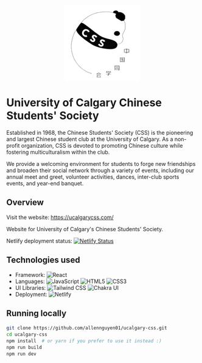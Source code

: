 <div  style="display:flex;align-items:center;justify-content:center;margin-bottom:30px;">
  <img src="src/assets/logo-circle-background.png" width=200>
</div>

# University of Calgary Chinese Students' Society

Established in 1968, the Chinese Students' Society (CSS) is the pioneering and largest Chinese student club at the University of Calgary. As a non-profit organization, CSS is devoted to promoting Chinese culture while fostering multiculturalism within the club.

We provide a welcoming environment for students to forge new friendships and broaden their social network through a variety of events, including our annual meet and greet, volunteer activities, dances, inter-club sports events, and year-end banquet.

## Overview

Visit the website: https://ucalgarycss.com/

Website for University of Calgary's Chinese Students' Society.

Netlify deployment status: [![Netlify Status](https://api.netlify.com/api/v1/badges/f774a309-5f40-4319-b271-16a47ee6c11b/deploy-status)](https://app.netlify.com/sites/ucalgarycss/deploys)

## Technologies used

- Framework: ![React](https://img.shields.io/badge/React-20232A?style=for-the-badge&logo=react&logoColor=61DAFB)
- Languages: ![JavaScript](https://img.shields.io/badge/JavaScript-323330?style=for-the-badge&logo=javascript&logoColor=F7DF1E) ![HTML5](https://img.shields.io/badge/HTML5-E34F26?style=for-the-badge&logo=html5&logoColor=white) ![CSS3](https://img.shields.io/badge/CSS3-1572B6?style=for-the-badge&logo=css3&logoColor=white)
- UI Libraries: ![Tailwind CSS](https://img.shields.io/badge/Tailwind_CSS-38B2AC?style=for-the-badge&logo=tailwind-css&logoColor=white) ![Chakra UI](https://img.shields.io/badge/Chakra--UI-319795?style=for-the-badge&logo=chakra-ui&logoColor=white)
- Deployment: ![Netlify](https://img.shields.io/badge/netlify-%23000000.svg?style=for-the-badge&logo=netlify&logoColor=#00C7B7)

## Running locally

```bash
git clone https://github.com/allennguyen01/ucalgary-css.git
cd ucalgary-css
npm install  # or yarn if you prefer to use it instead :)
npm run build
npm run dev
```
